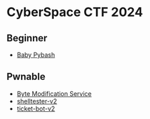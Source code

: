 # CyberSpace CTF 2024

## Beginner

- [Baby Pybash](./Baby%20Pybash)

## Pwnable

- [Byte Modification Service](./Byte%20Modification%20Service)
- [shelltester-v2](./shelltester-v2)
- [ticket-bot-v2](./ticket-bot-v2)
